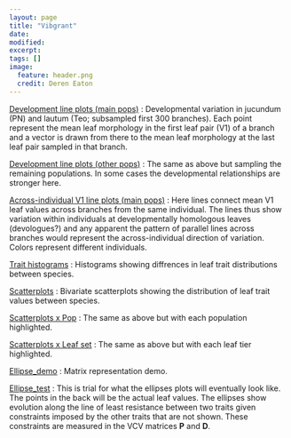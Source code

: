 ```yaml
---
layout: page
title: "Vibgrant"
date: 
modified:
excerpt:
tags: []
image: 
  feature: header.png
  credit: Deren Eaton
---
```



[Development line plots (main pops)](Full_D.html) : Developmental variation in jucundum (PN) and lautum (Teo; subsampled first 300 branches). Each point represent the mean leaf morphology in the first leaf pair (V1) of a branch and a vector is drawn from there to the mean leaf morphology at the last leaf pair sampled in that branch.  

[Development line plots (other pops)](Full_D_alt.html) : The same as above but sampling the remaining populations. In some cases the developmental relationships are stronger here. 

[Across-individual V1 line plots (main pops)](Full_I1_alt.html) : Here lines connect mean V1 leaf values across branches from the same individual. The lines thus show variation within individuals at developmentally homologous leaves (devologues?) and any apparent the pattern of parallel lines across branches would represent the across-individual direction of variation. Colors represent different individuals.    

[Trait histograms](Full_H.html) : Histograms showing diffrences in leaf trait distributions between species.  

[Scatterplots](Full_S.html) : Bivariate scatterplots showing the distribution of leaf trait values between species.  

[Scatterplots x Pop](Full_S_pops.html) : The same as above but with each population highlighted.  

[Scatterplots x Leaf set](Full_S_tiers.html) : The same as above but with each leaf tier highlighted.  

[Ellipse_demo](Ellipse_demo.html) : Matrix representation demo.   

[Ellipse_test](Ellipse_testing.html) : This is trial for what the ellipses plots will eventually look like. The points in the back will be the actual leaf values. The ellipses show evolution along the line of least resistance between two traits given constraints imposed by the other traits that are not shown. These constraints are measured in the VCV matrices __P__ and __D__. 









